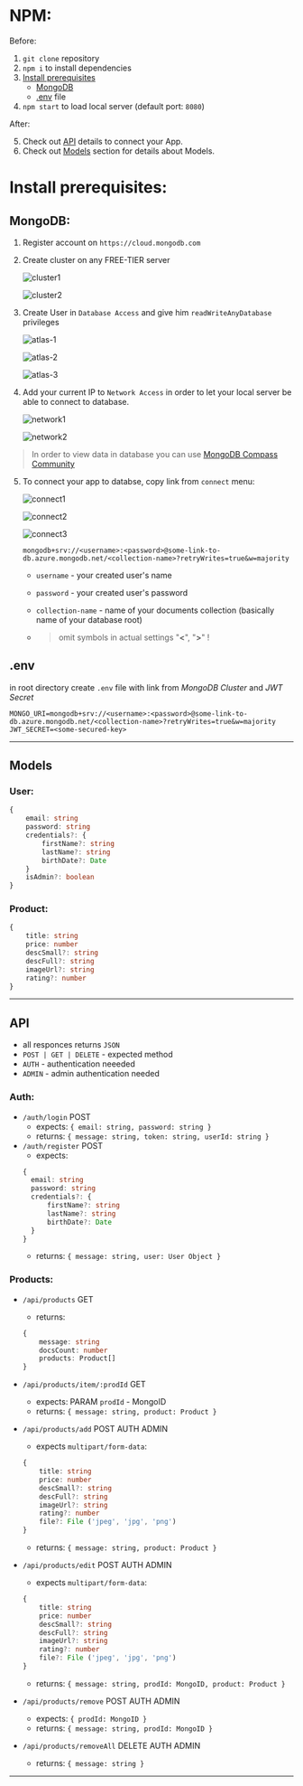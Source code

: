 # **NPM**:

Before:

1. `git clone` repository
2. `npm i` to install dependencies
3. [Install prerequisites](#install-prerequisites)
   - [MongoDB](#MongoDB)
   - [.env](#env) file
4. `npm start` to load local server (default port: `8080`)

After:

5. Check out [API](#API) details to connect your App.
6. Check out [Models](#Models) section for details about Models.

# **Install prerequisites**:

## **MongoDB**:

1. Register account on `https://cloud.mongodb.com`
2. Create cluster on any FREE-TIER server

   ![cluster1](/assets/clusters-1.png)

   ![cluster2](/assets/clusters-2.png)

3. Create User in `Database Access` and give him `readWriteAnyDatabase` privileges

   ![atlas-1](/assets/atlas-1.png)

   ![atlas-2](/assets/database-access-1.png)

   ![atlas-3](/assets/database-access-2.png)

4. Add your current IP to `Network Access` in order to let your local server be able to connect to database.

   ![network1](/assets/network-access-1.png)

   ![network2](/assets/network-access-2.png)

> In order to view data in database you can use [MongoDB Compass Community](https://www.mongodb.com/download-center/compass)

5. To connect your app to databse, copy link from `connect` menu:

   ![connect1](/assets/connect-1.png)

   ![connect2](/assets/connect-2.png)

   ![connect3](/assets/connect-3.png)

   ```
   mongodb+srv://<username>:<password>@some-link-to-db.azure.mongodb.net/<collection-name>?retryWrites=true&w=majority
   ```

   - `username` - your created user's name
   - `password` - your created user's password
   - `collection-name` - name of your documents collection (basically name of your database root)

   - > omit symbols in actual settings "**\<**", "**\>**" !

## **.env**

in root directory create `.env` file with link from _MongoDB Cluster_ and _JWT Secret_

```
MONGO_URI=mongodb+srv://<username>:<password>@some-link-to-db.azure.mongodb.net/<collection-name>?retryWrites=true&w=majority
JWT_SECRET=<some-secured-key>
```

---

## Models

### User:

```ts
{
    email: string
	password: string
	credentials?: {
		firstName?: string
		lastName?: string
		birthDate?: Date
	}
	isAdmin?: boolean
}
```

### Product:

```ts
{
	title: string
	price: number
	descSmall?: string
	descFull?: string
	imageUrl?: string
	rating?: number
}
```

---

## **API**

- all responces returns `JSON`
- `POST | GET | DELETE` - expected method
- `AUTH` - authentication neeeded
- `ADMIN` - admin authentication needed

### Auth:

- `/auth/login` POST
  - expects: `{ email: string, password: string }`
  - returns: `{ message: string, token: string, userId: string }`
- `/auth/register` POST
  - expects:
  ```ts
  {
    email: string
    password: string
    credentials?: {
        firstName?: string
        lastName?: string
        birthDate?: Date
    }
  }
  ```
  - returns: `{ message: string, user: User Object }`

### Products:

- `/api/products` GET

  - returns:

  ```ts
  {
      message: string
      docsCount: number
      products: Product[]
  }
  ```

- `/api/products/item/:prodId` GET

  - expects: PARAM `prodId` - MongoID
  - returns: `{ message: string, product: Product }`

- `/api/products/add` POST AUTH ADMIN

  - expects `multipart/form-data`:

  ```ts
  {
      title: string
      price: number
      descSmall?: string
      descFull?: string
      imageUrl?: string
      rating?: number
      file?: File ('jpeg', 'jpg', 'png')
  }
  ```

  - returns: `{ message: string, product: Product }`

- `/api/products/edit` POST AUTH ADMIN

  - expects `multipart/form-data`:

  ```ts
  {
      title: string
      price: number
      descSmall?: string
      descFull?: string
      imageUrl?: string
      rating?: number
      file?: File ('jpeg', 'jpg', 'png')
  }
  ```

  - returns: `{ message: string, prodId: MongoID, product: Product }`

- `/api/products/remove` POST AUTH ADMIN

  - expects: `{ prodId: MongoID }`
  - returns: `{ message: string, prodId: MongoID }`

- `/api/products/removeAll` DELETE AUTH ADMIN
  - returns: `{ message: string }`

---
